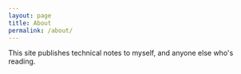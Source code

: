```yaml
---
layout: page
title: About
permalink: /about/
---
```


This site publishes technical notes to myself, and anyone else who's reading.

